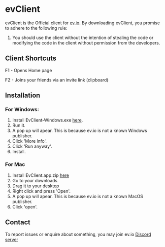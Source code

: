 # evClient
evClient is the Official client for [ev.io](https://ev.io). By downloading evClient, you promise to adhere to the following rule:

1. You should use the client without the intention of stealing the code or modifying the code in the client without permission from the developers.

## Client Shortcuts

F1 - Opens Home page

F2 - Joins your friends via an invite link (clipboard)

## Installation

### For Windows:
1. Install EvClient-Windows.exe [here](https://github.com/PoweredByWard/Ev/releases/tag/v1.0.1).
2. Run it.
3. A pop up will apear. This is because ev.io is not a known Windows publisher.
4. Click 'More Info'.
5. Click 'Run anyway'.
6. Install.

### For Mac
1. Install EvClient.app.zip [here](https://github.com/PoweredByWard/Ev/releases/tag/m.1.0.0)
2. Go to your downloads.
3. Drag it to your desktop
4. Right click and press 'Open'.
5. A pop up will apear. This is because ev.io is not a known MacOS publisher.
6. Click 'open'.


## Contact

To report issues or enquire about something, you may join ev.io [Discord server](https://discord.com/invite/PsqyKjDKBZ)
